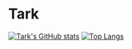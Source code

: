 # Tark
[![Tark's GitHub stats](https://github-readme-stats.vercel.app/api?username=tarku&show_icons=true&theme=synthwave)](https://github.com/anuraghazra/github-readme-stats)
[![Top Langs](https://github-readme-stats.vercel.app/api/top-langs/?username=tarku)](https://github.com/anuraghazra/github-readme-stats)
